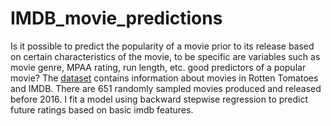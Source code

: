 # IMDB_movie_predictions

Is it possible to predict the popularity of a movie prior to its release based on certain characteristics of the movie, to be specific are variables such as movie genre, MPAA rating, run length, etc. good predictors of a popular movie? The [dataset](https://stat.duke.edu/~mc301/data/movies.Rdata) contains information about movies in Rotten Tomatoes and IMDB. There are 651 randomly sampled movies produced and released before 2016. I fit a model using backward stepwise regression to predict future ratings based on basic imdb features.

